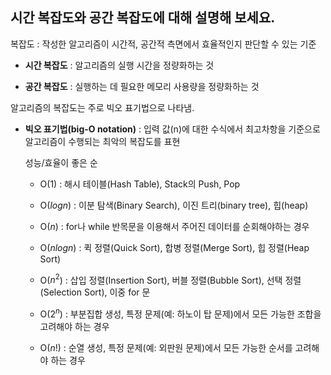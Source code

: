 ## 시간 복잡도와 공간 복잡도에 대해 설명해 보세요.

복잡도 : 작성한 알고리즘이 시간적, 공간적 측면에서 효율적인지 판단할 수 있는 기준

- **시간 복잡도** : 알고리즘의 실행 시간을 정량화하는 것

- **공간 복잡도** : 실행하는 데 필요한 메모리 사용량을 정량화하는 것

알고리즘의 복잡도는 주로 빅오 표기법으로 나타냄.

- **빅오 표기법(big-O notation)** : 입력 값(n)에 대한 수식에서 최고차항을 기준으로 알고리즘이 수행되는 최악의 복잡도를 표현

  성능/효율이 좋은 순

  - O($1$) : 해시 테이블(Hash Table), Stack의 Push, Pop

  - O($log n$) : 이분 탐색(Binary Search), 이진 트리(binary tree), 힙(heap)
  - O($n$) : for나 while 반목문을 이용해서 주어진 데이터를 순회해야하는 경우
  - O($n log n$) : 퀵 정렬(Quick Sort), 합병 정렬(Merge Sort), 힙 정렬(Heap Sort)
  - O($n^2$) : 삽입 정렬(Insertion Sort), 버블 정렬(Bubble Sort), 선택 정렬(Selection Sort), 이중 for 문
  - O($2^n$) : 부분집합 생성, 특정 문제(예: 하노이 탑 문제)에서 모든 가능한 조합을 고려해야 하는 경우
  - O($n!$) : 순열 생성, 특정 문제(예: 외판원 문제)에서 모든 가능한 순서를 고려해야 하는 경우
